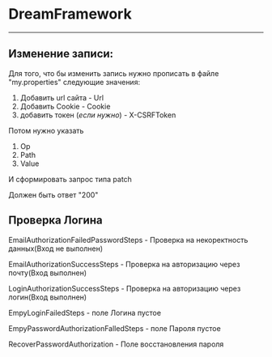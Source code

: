 # DreamFramework
--------------------------------
## Изменение записи:
Для того, что бы изменить запись нужно прописать в файле "my.properties" следующие значения:
1. Добавить url сайта - Url
2. Добавить Cookie - Cookie
3. добавить токен (*если нужно*) - X-CSRFToken

Потом нужно указать 
1. Op
2. Path
3. Value

И сформировать запрос типа patch

Должен быть ответ "200"
## Проверка Логина
EmailAuthorizationFailedPasswordSteps - Проверка на некоректность данных(Вход не выполнен)

EmailАuthorizationSuccessSteps - Проверка на авторизацию через почту(Вход выполнен)

LoginАuthorizationSuccessSteps - Проверка на авторизацию через логин(Вход выполнен)

EmpyLoginFailedSteps - поле Логина пустое

EmpyPasswordAuthorizationFalledSteps - поле Пароля пустое

RecoverPasswordAuthorization - Поле восстановления пароля
